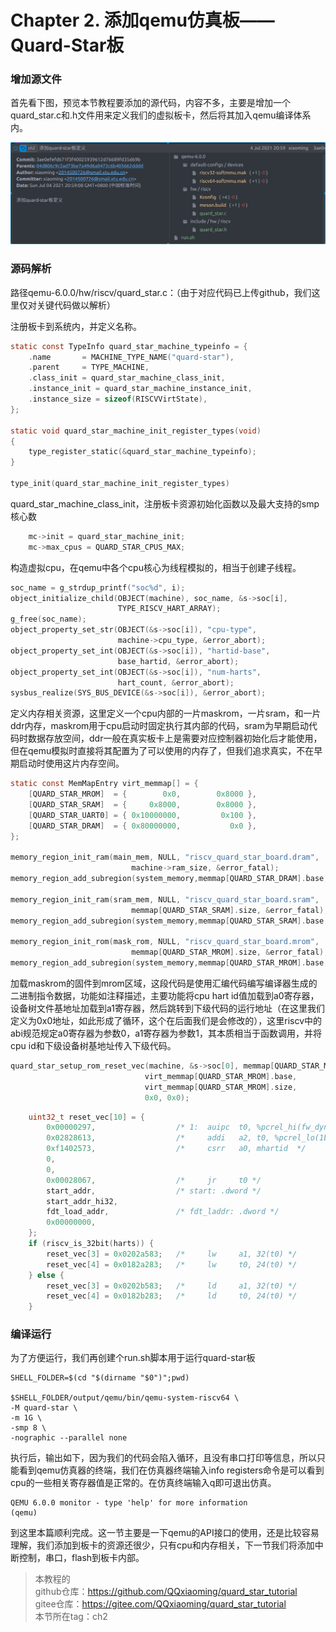 # Chapter 2. 添加qemu仿真板——Quard-Star板

### 增加源文件

首先看下图，预览本节教程要添加的源代码，内容不多，主要是增加一个quard_star.c和.h文件用来定义我们的虚拟板卡，然后将其加入qemu编译体系内。

![ch2-0](./img/ch2-0.png)

### 源码解析

路径qemu-6.0.0/hw/riscv/quard_star.c：（由于对应代码已上传github，我们这里仅对关键代码做以解析）

注册板卡到系统内，并定义名称。

```c
static const TypeInfo quard_star_machine_typeinfo = {
    .name       = MACHINE_TYPE_NAME("quard-star"),
    .parent     = TYPE_MACHINE,
    .class_init = quard_star_machine_class_init,
    .instance_init = quard_star_machine_instance_init,
    .instance_size = sizeof(RISCVVirtState),
};

static void quard_star_machine_init_register_types(void)
{
    type_register_static(&quard_star_machine_typeinfo);
}

type_init(quard_star_machine_init_register_types)
```

quard_star_machine_class_init，注册板卡资源初始化函数以及最大支持的smp核心数

```c
    mc->init = quard_star_machine_init;
    mc->max_cpus = QUARD_STAR_CPUS_MAX;
```

构造虚拟cpu，在qemu中各个cpu核心为线程模拟的，相当于创建子线程。

```c
soc_name = g_strdup_printf("soc%d", i);
object_initialize_child(OBJECT(machine), soc_name, &s->soc[i],
                        TYPE_RISCV_HART_ARRAY);
g_free(soc_name);
object_property_set_str(OBJECT(&s->soc[i]), "cpu-type",
                        machine->cpu_type, &error_abort);
object_property_set_int(OBJECT(&s->soc[i]), "hartid-base",
                        base_hartid, &error_abort);
object_property_set_int(OBJECT(&s->soc[i]), "num-harts",
                        hart_count, &error_abort);
sysbus_realize(SYS_BUS_DEVICE(&s->soc[i]), &error_abort);
```

定义内存相关资源，这里定义一个cpu内部的一片maskrom，一片sram，和一片ddr内存，maskrom用于cpu启动时固定执行其内部的代码，sram为早期启动代码时数据存放空间，ddr一般在真实板卡上是需要对应控制器初始化后才能使用，但在qemu模拟时直接将其配置为了可以使用的内存了，但我们追求真实，不在早期启动时使用这片内存空间。

```c
static const MemMapEntry virt_memmap[] = {
    [QUARD_STAR_MROM]  = {        0x0,        0x8000 },
    [QUARD_STAR_SRAM]  = {     0x8000,        0x8000 },
    [QUARD_STAR_UART0] = { 0x10000000,         0x100 },
    [QUARD_STAR_DRAM]  = { 0x80000000,           0x0 },
};

memory_region_init_ram(main_mem, NULL, "riscv_quard_star_board.dram",
                           machine->ram_size, &error_fatal);
memory_region_add_subregion(system_memory,memmap[QUARD_STAR_DRAM].base,main_mem);

memory_region_init_ram(sram_mem, NULL, "riscv_quard_star_board.sram",
                           memmap[QUARD_STAR_SRAM].size, &error_fatal);
memory_region_add_subregion(system_memory,memmap[QUARD_STAR_SRAM].base, sram_mem);

memory_region_init_rom(mask_rom, NULL, "riscv_quard_star_board.mrom",
                           memmap[QUARD_STAR_MROM].size, &error_fatal);
memory_region_add_subregion(system_memory,memmap[QUARD_STAR_MROM].base,  mask_rom);

```

加载maskrom的固件到mrom区域，这段代码是使用汇编代码编写编译器生成的二进制指令数据，功能如注释描述，主要功能将cpu hart id值加载到a0寄存器，设备树文件基地址加载到a1寄存器，然后跳转到下级代码的运行地址（在这里我们定义为0x0地址，如此形成了循环，这个在后面我们是会修改的），这里riscv中的abi规范规定a0寄存器为参数0，a1寄存器为参数1，其本质相当于函数调用，并将cpu id和下级设备树基地址传入下级代码。

```c
quard_star_setup_rom_reset_vec(machine, &s->soc[0], memmap[QUARD_STAR_MROM].base,
                              virt_memmap[QUARD_STAR_MROM].base,
                              virt_memmap[QUARD_STAR_MROM].size,
                              0x0, 0x0);
```

```c
    uint32_t reset_vec[10] = {
        0x00000297,                  /* 1:  auipc  t0, %pcrel_hi(fw_dyn) */
        0x02828613,                  /*     addi   a2, t0, %pcrel_lo(1b) */
        0xf1402573,                  /*     csrr   a0, mhartid  */
        0,
        0,
        0x00028067,                  /*     jr     t0 */
        start_addr,                  /* start: .dword */
        start_addr_hi32,
        fdt_load_addr,               /* fdt_laddr: .dword */
        0x00000000,
    };
    if (riscv_is_32bit(harts)) {
        reset_vec[3] = 0x0202a583;   /*     lw     a1, 32(t0) */
        reset_vec[4] = 0x0182a283;   /*     lw     t0, 24(t0) */
    } else {
        reset_vec[3] = 0x0202b583;   /*     ld     a1, 32(t0) */
        reset_vec[4] = 0x0182b283;   /*     ld     t0, 24(t0) */
    }
```

### 编译运行

为了方便运行，我们再创建个run.sh脚本用于运行quard-star板

```shell
SHELL_FOLDER=$(cd "$(dirname "$0")";pwd)

$SHELL_FOLDER/output/qemu/bin/qemu-system-riscv64 \
-M quard-star \
-m 1G \
-smp 8 \
-nographic --parallel none
```

执行后，输出如下，因为我们的代码会陷入循环，且没有串口打印等信息，所以只能看到qemu仿真器的终端，我们在仿真器终端输入info registers命令是可以看到cpu的一些相关寄存器值是正常的。在仿真终端输入q即可退出仿真。

```
QEMU 6.0.0 monitor - type 'help' for more information
(qemu) 
```

到这里本篇顺利完成。这一节主要是一下qemu的API接口的使用，还是比较容易理解，我们添加到板卡的资源还很少，只有cpu和内存相关，下一节我们将添加中断控制，串口，flash到板卡内部。


> 本教程的<br>github仓库：https://github.com/QQxiaoming/quard_star_tutorial<br>gitee仓库：https://gitee.com/QQxiaoming/quard_star_tutorial<br>本节所在tag：ch2